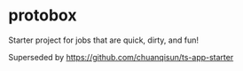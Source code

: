 # protobox
Starter project for jobs that are quick, dirty, and fun!

Superseded by https://github.com/chuanqisun/ts-app-starter
